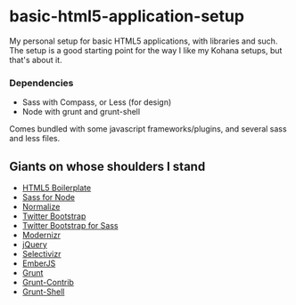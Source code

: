 basic-html5-application-setup
=============================

My personal setup for basic HTML5 applications, with libraries and such. The setup is a good starting point for the way I like my Kohana setups, but that's about it.

### Dependencies #
* Sass with Compass, or Less (for design)
* Node with grunt and grunt-shell

Comes bundled with some javascript frameworks/plugins, and several sass and less files.

## Giants on whose shoulders I stand #
* [HTML5 Boilerplate](https://github.com/h5bp/html5-boilerplate)
* [Sass for Node](https://github.com/visionmedia/sass.js/)
* [Normalize](https://github.com/JohnAlbin/normalize.css-with-sass-or-compass)
* [Twitter Bootstrap](https://github.com/twitter/bootstrap)
* [Twitter Bootstrap for Sass](https://github.com/jlong/sass-twitter-bootstrap)
* [Modernizr](https://github.com/Modernizr/Modernizr)
* [jQuery](https://github.com/jquery/jquery)
* [Selectivizr](https://github.com/keithclark/selectivizr)
* [EmberJS](https://github.com/emberjs/ember.js)
* [Grunt](https://github.com/cowboy/grunt)
* [Grunt-Contrib](https://github.com/gruntjs/grunt-contrib)
* [Grunt-Shell](https://github.com/sindresorhus/grunt-shell)

